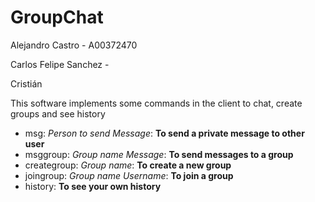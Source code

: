# GroupChat

Alejandro Castro - A00372470

Carlos Felipe Sanchez -

Cristián

This software implements some commands in the client to chat, create groups and see history

- msg: *Person to send* *Message*: **To send a private message to other user**
- msggroup: *Group name* *Message*: **To send messages to a group**
- creategroup: *Group name*: **To create a new group**
- joingroup: *Group name* *Username*: **To join a group**
- history: **To see your own history**